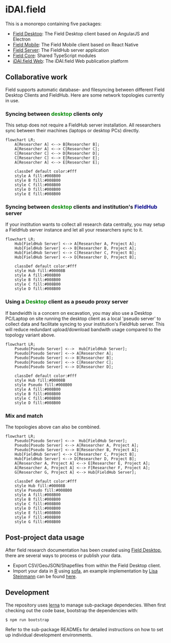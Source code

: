 # iDAI.field

This is a monorepo containing five packages:

* [Field Desktop](desktop): The Field Desktop client based on AngularJS and Electron
* [Field Mobile](mobile): The Field Mobile client based on React Native
* [Field Server](server): The FieldHub server application
* [Field Core](core): Shared TypeScript modules
* [iDAI.field Web](web): The iDAI.field Web publication platform

## Collaborative work

Field supports automatic database- and filesyncing between different Field Desktop Clients and FieldHub. Here are some network topologies currently in use.

### Syncing between <span style="color: #008B00;">desktop</span> clients only

This setup does not require a FieldHub server installation. All researchers sync between their machines (laptops or desktop PCs) directly.

```mermaid
flowchart LR;
    A[Researcher A] <--> B[Researcher B];
    A[Researcher A] <--> C[Researcher C];
    C[Researcher C] <--> D[Researcher D];
    C[Researcher C] <--> E[Researcher E];
    A[Researcher A] <--> E[Researcher E];
    
    classDef default color:#fff
    style A fill:#008B00
    style B fill:#008B00
    style C fill:#008B00
    style D fill:#008B00
    style E fill:#008B00
```

### Syncing between <span style="color: #008B00;">desktop</span> clients and institution's <span style="color: #00008B;">FieldHub</span> server

If your institution wants to collect all research data centrally, you may setup a FieldHub server instance and let all your researchers sync to it.

```mermaid
flowchart LR;
    Hub[FieldHub Server] <--> A[Researcher A, Project A];
    Hub[FieldHub Server] <--> B[Researcher B, Project A];
    Hub[FieldHub Server] <--> C[Researcher C, Project B];
    Hub[FieldHub Server] <--> D[Researcher D, Project B];

    classDef default color:#fff
    style Hub fill:#00008B
    style A fill:#008B00
    style B fill:#008B00
    style C fill:#008B00
    style D fill:#008B00
```

### Using a <span style="color: #008B00;">Desktop</span> client as a pseudo proxy server

If bandwidth is a concern on excavation, you may also use a Desktop PC/Laptop on site running the desktop client as a local 'pseudo server' to collect data and facilitate syncing to your institution's FieldHub server. This will reduce redundant upload/download bandwith usage compared to the topology variant above.

```mermaid
flowchart LR;
    Pseudo[Pseudo Server] <-->  Hub[FieldHub Server];
    Pseudo[Pseudo Server] <--> A[Researcher A];
    Pseudo[Pseudo Server] <--> B[Researcher B];
    Pseudo[Pseudo Server] <--> C[Researcher C];
    Pseudo[Pseudo Server] <--> D[Researcher D];

    classDef default color:#fff
    style Hub fill:#00008B
    style Pseudo fill:#008B00
    style A fill:#008B00
    style B fill:#008B00
    style C fill:#008B00
    style D fill:#008B00
```

### Mix and match

The topologies above can also be combined.

```mermaid
flowchart LR;
    Pseudo[Pseudo Server] <-->  Hub[FieldHub Server];
    Pseudo[Pseudo Server] <--> A[Researcher A, Project A];
    Pseudo[Pseudo Server] <--> B[Researcher B, Project A];
    Hub[FieldHub Server] <--> C[Researcher C, Project B];
    Hub[FieldHub Server] <--> D[Researcher D, Project B];
    A[Researcher A, Project A] <--> E[Researcher E, Project A];
    A[Researcher A, Project A] <--> F[Researcher F, Project A];
    G[Researcher G, Project A] <--> Hub[FieldHub Server];

    classDef default color:#fff
    style Hub fill:#00008B
    style Pseudo fill:#008B00
    style A fill:#008B00
    style B fill:#008B00
    style C fill:#008B00
    style D fill:#008B00
    style E fill:#008B00
    style F fill:#008B00
    style G fill:#008B00
```

## Post-project data usage

After field research documentation has been created using [Field Desktop](desktop), there are several ways to process or publish your data.
* Export CSV/GeoJSON/Shapefiles from within the Field Desktop client.
* Import your data in [R](https://www.r-project.org) using [sofa](https://github.com/ropensci/sofa), an example implementation by [Lisa Steinmann](https://orcid.org/0000-0002-2215-1243) can be found [here](https://github.com/lsteinmann/idaifieldR).

## Development

The repository uses [lerna](https://github.com/lerna/lerna) to manage sub-package dependecies.
When first checking out the code base, bootstrap the dependencies with:

    $ npm run bootstrap

Refer to the sub-package READMEs for detailed instructions on how to set up individual
development environments.
